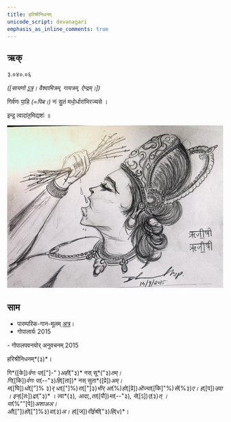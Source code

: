```yaml
---
title: हरिश्रीनिधनम्  
unicode_script: devanagari  
emphasis_as_inline_comments: true
---   
```


## ऋक्

३.०४०.०६

*([सायणो [ऽत्र](https://archive.org/stream/RgVedaWithSayanasCommentaryPart2/rv_sayanabhasya_part2#page/n444/mode/1up&sa=D&ust=1542406658546000)। वैश्वामित्रम्, गायत्रम्, ऐन्द्रम्।])*

गिर्व॑णः पा॒हि *(=पिब।)* नः॑ सु॒तं मधो॒र्धारा॑भिरज्यसे ।

इन्द्र॒ त्वादा॑त॒मिद्यशः॑ ॥

![](../images/indra-squeezing-soma-into-mouth.jpg)

## साम

- पारम्परिक-गान-मूलम् [अत्र](https://archive.org/stream/sAmaveda-jaiminIya-paravastu-paramparA-docs/AASHEERVACHANA%20SAAMAANI%23mode/1up&sa=D&ust=1542406658547000)।
- गोपालार्यः 2015  
<div class="audioEmbed" src="https://archive
.org/download/jaiminIya-sAma-gAna-paravastu-tradition-gopAla-2015/hari-shrI-nidhanam.mp3"></div>
- गोपालपवनयोर् अनुवचनम् 2015  
<div class="audioEmbed" src="https://archive
.org/download/jaiminIya-sAma-gAna-paravastu-tradition-anuvachanam-gopAla-pavana-2015/hari-shrI-nidhanam.mp3"></div>

हरिश्रीनिधनम्*(३)*।

गि*([के])*र्वणः पा*(["]-" )*अही*("३)* नस् सू*("३)*तम्।  
गि*([कि])*र्वणः पा*(--"३)*हि*([ता])* नस् सुता*([प्रे])*अम्।  
म*([घि])*धो*(["]% ३)*र् धा*(["]%)*रा*(["]३)*भीर् आ*(%)*हो*([प्रे])*ऒज्या*([कि]"%)*से*(%३)*ए। ह*([प])*उवा ।
इन्*([तः])*द्रा*("३)* । त्वा*(३)*, आदा,,ता*([पौ])*मा*(--"३)*, ये*([ऽ])*ए*(३)*त् ।  
या*(%"”[पे])*अशाअअ।  
औ*(["])*हो*(["]%३)*वा*(३)*अ।  ह*([ज])*रीईश्री*("३)*हि*(v)*।  